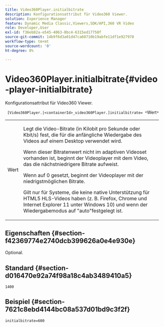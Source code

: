 ```yaml
---
title: Video360Player.initialbitrate
description: Konfigurationsattribut für Video360 Viewer.
solution: Experience Manager
feature: Dynamic Media Classic,Viewers,SDK/API,360 VR Video
role: Developer,User
exl-id: f36eb82a-e545-4063-8bc4-6315ed17758f
source-git-commit: 14b9f6d3a01d47ca60710b19abfe11df1e927978
workflow-type: tm+mt
source-wordcount: '0'
ht-degree: 0%

---
```


# Video360Player.initialbitrate{#video-player-initialbitrate}

Konfigurationsattribut für Video360 Viewer.

` [Video360Player.|<containerId>_video360Player.]initialbitrate= *`Wert`*`

<table id="table_C616483932C2482CA9794DDD7313FD7C"> 
 <tbody> 
  <tr> 
   <td colname="col1"> <p> <span class="codeph"> Wert</span> </p> </td> 
   <td colname="col2"> <p> Legt die Video-Bitrate (in Kilobit pro Sekunde oder Kbit/s) fest, die für die anfängliche Wiedergabe des Videos auf einem Desktop verwendet wird. </p> <p>Wenn dieser Bitratenwert nicht im adaptiven Videoset vorhanden ist, beginnt der Videoplayer mit dem Video, das die nächstniedrigere Bitrate aufweist. </p> <p>Wenn auf <span class="codeph"> 0</span> gesetzt, beginnt der Videoplayer mit der niedrigstmöglichen Bitrate. </p> <p>Gilt nur für Systeme, die keine native Unterstützung für HTML5 HLS-Videos haben (z. B. Firefox, Chrome und Internet Explorer 11 unter Windows 10) und wenn der Wiedergabemodus auf "auto"festgelegt ist. </p> </td> 
  </tr> 
 </tbody> 
</table>

## Eigenschaften {#section-f42369774e2740dcb399626a0e4e930e}

Optional.

## Standard {#section-d016470e92a74f98a18c4ab3489410a5}

`1400`

## Beispiel {#section-7621c8ebd4144bc08a537d01bd9c3f2f}

```
initialbitrate=600
```
